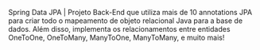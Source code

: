 Spring Data JPA | Projeto Back-End que utiliza mais de 10 annotations JPA para criar todo o mapeamento de objeto relacional Java para a base de dados.
Além disso, implementa os relacionamentos entre entidades OneToOne, OneToMany, ManyToOne, ManyToMany, e muito mais!
